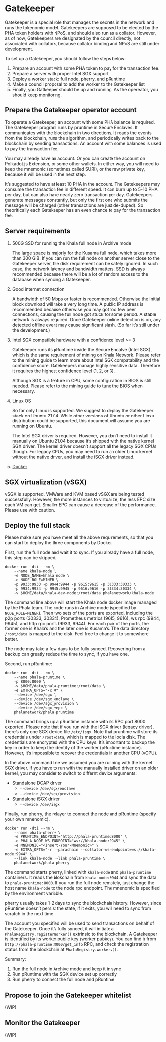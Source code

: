 # Gatekeeper

Gatekeeper is a special role that manages the secrets in the network and runs the tokenomic model. Gatekeepers are supposed to be elected by the PHA token holders with NPoS, and should also run as a collator. However, as of now, Gatekeepers are designated by the council directly, not associated with collators, because collator binding and NPoS are still under development.

To set up a Gatekeeper, you should follow the steps below:

1. Prepare an account with some PHA token to pay for the transaction fee.
2. Prepare a server with proper Intel SGX support
3. Deploy a worker stack: full node, pherry, and pRuntime
4. Make a council proposal to add the worker to the Gatekeeper list
5. Finally, you Gatkeeper should be up and running. As the opereator, you should keep monitoring.

## Prepare the Gatekeeper operator account <a href="#prepare-the-gatekeeper-operator-account" id="prepare-the-gatekeeper-operator-account"></a>

To operate a Gatekeeper, an account with some PHA balance is required. The Gatekeeper program runs by pruntime in Secure Enclaves. It communicates with the blockchain in two directions. It reads the events from the blockchain, runs the algorithm, and periodically writes back to the blockchain by sending transactions. An account with some balances is used to pay the transaction fee.

You may already have an account. Or you can create the account on Polkadot.js Extension, or some other wallets. In either way, you will need to keep the mnemonic (sometimes called SURI), or the raw private key, because it will be used in the next step.

It’s suggested to have at least 10 PHA in the account. The Gatekeepers may consume the transaction fee in different speed. It can burn up to 5-10 PHA per day, but can also have nearly zero transaction per day. Gatekeepers generate messages constantly, but only the first one who submits the message will be charged (other transactions are just de-duped). So theoritically each Gatekeeper has an even chance to pay for the transaction fee.

## Server requirements <a href="#server-requirements" id="server-requirements"></a>

1.  500G SSD for running the Khala full node in Archive mode

    The large space is majorly for the Kusama full node, which takes more than 300 GiB. If you can run the full node on another server close to the Gatekeeper server, the disk requirement can be safely ignored. In such case, the network latency and bandwidth matters. SSD is always recommended because there will be a lot of random access to the database when syncing a Gatekeeper.
2.  Good internet connection

    A bandwidth of 50 Mbps or faster is recommended. Otherwise the initial block download will take a very long time. A public IP address is recommended because otherwise you may got too few peer connections, causing the full node got stuck for some period. A stable network is always required. Once Gatekeeper online detection is on, any detected offline event may cause significant slash. (So far it’s still under the development.)
3.  Intel SGX compatible hardware with a confidence level >= 3

    Gatekeeper runs its pRuntime inside the Secure Encalve (Intel SGX), which is the same requirement of mining on Khala Network. Please refer to the mining guide to learn more about Intel SGX compatability and the confidence score. Gatekeepers manage highly sensitive data. Therefore it requires the highest confidence level (1, 2, or 3).

    Although SGX is a feature in CPU, some configuration in BIOS is still needed. Please refer to the mining guide to tune the BIOS when necessary.
4.  Linux OS

    So far only Linux is supported. We suggest to deploy the Gatekeeper stack on Ubuntu 21.04. While other versions of Ubuntu or other Linxu distribution could be supported, this document will assume you are running on Ubuntu.

    The Intel SGX driver is required. However, you don’t need to install it manually on Ubuntu 21.04 because it’s shipped with the native kernel SGX driver. The kernel driver doesn’t support all the legacy SGX CPUs though. For legacy CPUs, you may need to run an older Linux kernel without the native driver, and install the iSGX driver instead.
5. [Docker](https://docs.docker.com/engine/install/ubuntu/#install-using-the-convenience-script)

## **SGX virtualization (vSGX)**

vSGX is supported. VMWare and KVM based vSGX are being tested successfully. However, the more instances to virtualize, the less EPC size each VM can get. Smaller EPC can cause a decrease of the performance. Please use with caution.

## Deploy the full stack <a href="#deploy-the-full-stack" id="deploy-the-full-stack"></a>

Please make sure you have meet all the above requirements, so that you can start to deploy the three components by Docker.

First, run the full node and wait it to sync. If you already have a full node, this step can be skipped.

```
docker run -dti --rm \
    --name khala-node \
    -e NODE_NAME=khala-node \
    -e NODE_ROLE=MINER \
    -p 9933:9933 -p 9944:9944 -p 9615:9615 -p 30333:30333 \
    -p 9934:9934 -p 9945:9945 -p 9616:9616 -p 30334:30334 \
    -v $HOME/data/khala-dev-node:/root/data phalanetwork/khala-node
```

The command line above will start the Khala node docker image managed by the Phala team. The node runs in Archive mode (specified by `NODE_ROLE=MINER`). Then two sets of the ports are exported, including the p2p ports (30333, 30334), Prometheus metrics (9615, 9616), ws rpc (9944, 9945), and http rpc ports (9933, 9944). For each pair of the ports, the former one is Khala’s and the later one is Kusama’s. The data directory `/root/data` is mapped to the disk. Feel free to change it to somewhere better.

The node may take a few days to be fully synced. Recovering from a backup can greatly reduce the time to sync, if you have one.

Second, run pRuntime:

```
docker run -dti --rm \
    --name phala-pruntime \
    -p 8000:8000 \
    -v $HOME/data/phala-pruntime:/root/data \
    -e EXTRA_OPTS="-c 0" \
    --device /dev/sgx \
    --device /dev/sgx_enclave \
    --device /dev/sgx_provision \
    --device /dev/sgx_vepc \
    phalanetwork/phala-pruntime
```

The command brings up a pRuntime instance with its RPC port 8000 exported. Please note that if you run with the iSGX driver (legacy driver), there’s only one SGX device file `/etc/isgx`. Note that pruntime will store its credentials under `/root/data`, which is mapped to the locla disk. The credentials are encrypted with the CPU keys. It’s important to backup the key in order to keep the identity of the worker (pRuntime instance). However, it’s impossible to recover the credentials in another CPU (vCPU).

In the above command line we assumed you are running with the kernel SGX driver. If you have to run with the manually installed driver on an older kernel, you may consider to switch to differnt device arguments:

* Standalone DCAP driver
  * `--device /dev/sgx/enclave`
  * `--device /dev/sgx/provision`
* Standalone iSGX driver
  * `--device /dev/isgx`

Finally, run pherry, the relayer to connect the node and pRuntime (specify your own mnenomic).

```
docker run -dti --rm \
    --name phala-pherry \
    -e PRUNTIME_ENDPOINT="http://phala-pruntime:8000" \
    -e PHALA_NODE_WS_ENDPOINT="ws://khala-node:9945" \
    -e MNEMONIC="<Insert-Your-Mnemonic>" \
    -e EXTRA_OPTS="-r --parachain --collator-ws-endpoint=ws://khala-node:9944" \
    --link khala-node --link phala-pruntime \
    phalanetwork/phala-pherry
```

The command starts pherry, linked with `khala-node` and `phala-pruntime` containers. It reads the blokchain from `khala-node:9944` and sync the data to `phala-pruntime:8000`. If you run the full node remotely, just change the host name `khala-node` to the node rpc endpoint. The mnenomic is specified by the environment variable.

pherry usually takes 1-2 days to sync the blockchain history. However, since pRuntime doesn’t persist the state, if it exits, you will need to sync from scratch in the next time.

The account you specified will be used to send transactions on behalf of the Gatekeeper. Once it’s fully synced, it will initiate a `PhalaRegistry.registerWorker()` extrinsic to the blockchain. A Gatekeeper is identified by its worker public key (worker pubkey). You can find it from `http://phala-pruntime:8000/get_info` RPC, and check the registration status from the blockchain at `PhalaRegistry.workers()`.

Summary:

1. Run the full node in Archive mode and keep it in sync
2. Run pRuntime with the SGX device set up correctly
3. Run pherry to connect the full node and pRuntime

## Propose to join the Gatekeeper whitelist <a href="#propose-to-join-the-gatekeeper-whitelist" id="propose-to-join-the-gatekeeper-whitelist"></a>

(WIP)

## Monitor the Gatekeeper <a href="#monitor-the-gatekeeper" id="monitor-the-gatekeeper"></a>

(WIP)

